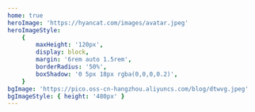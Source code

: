 ```yaml
---
home: true
heroImage: 'https://hyancat.com/images/avatar.jpeg'
heroImageStyle:
    {
        maxHeight: '120px',
        display: block,
        margin: '6rem auto 1.5rem',
        borderRadius: '50%',
        boxShadow: '0 5px 18px rgba(0,0,0,0.2)',
    }
bgImage: 'https://pico.oss-cn-hangzhou.aliyuncs.com/blog/dtwvg.jpeg'
bgImageStyle: { height: '480px' }
---
```

